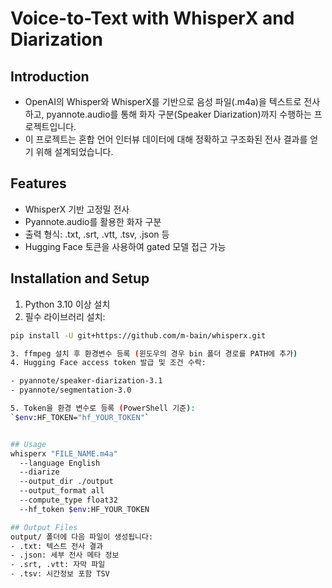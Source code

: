# Voice-to-Text with WhisperX and Diarization

## Introduction
- OpenAI의 Whisper와 WhisperX를 기반으로 음성 파일(.m4a)을 텍스트로 전사하고, pyannote.audio를 통해 화자 구분(Speaker Diarization)까지 수행하는 프로젝트입니다.  
- 이 프로젝트는 혼합 언어 인터뷰 데이터에 대해 정확하고 구조화된 전사 결과를 얻기 위해 설계되었습니다.

## Features
- WhisperX 기반 고정밀 전사
- Pyannote.audio를 활용한 화자 구분
- 출력 형식: .txt, .srt, .vtt, .tsv, .json 등
- Hugging Face 토큰을 사용하여 gated 모델 접근 가능

## Installation and Setup
1. Python 3.10 이상 설치
2. 필수 라이브러리 설치:

```bash
pip install -U git+https://github.com/m-bain/whisperx.git

3. ffmpeg 설치 후 환경변수 등록 (윈도우의 경우 bin 폴더 경로를 PATH에 추가)
4. Hugging Face access token 발급 및 조건 수락:

- pyannote/speaker-diarization-3.1
- pyannote/segmentation-3.0

5. Token을 환경 변수로 등록 (PowerShell 기준):
`$env:HF_TOKEN="hf_YOUR_TOKEN"`


## Usage
whisperx "FILE_NAME.m4a" 
  --language English 
  --diarize 
  --output_dir ./output 
  --output_format all 
  --compute_type float32 
  --hf_token $env:HF_YOUR_TOKEN

## Output Files
output/ 폴더에 다음 파일이 생성됩니다:
- .txt: 텍스트 전사 결과
- .json: 세부 전사 메타 정보
- .srt, .vtt: 자막 파일
- .tsv: 시간정보 포함 TSV


